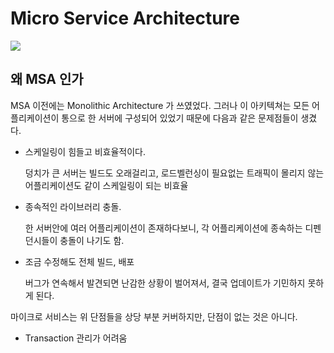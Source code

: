 # Micro Service Architecture

[![](https://www.redhat.com/cms/managed-files/monolithic-vs-microservices.png)](https://www.redhat.com/ko/topics/microservices/what-are-microservices)

## 왜 MSA 인가

MSA 이전에는 Monolithic Architecture 가 쓰였었다. 그러나 이 아키텍쳐는 모든 어플리케이션이 통으로 한 서버에 구성되어 있었기 때문에
다음과 같은 문제점들이 생겼다.

* 스케일링이 힘들고 비효율적이다.

  덩치가 큰 서버는 빌드도 오래걸리고, 로드벨런싱이 필요없는 트래픽이 몰리지 않는 어플리케이션도 같이 스케일링이 되는 비효율

* 종속적인 라이브러리 충돌.

  한 서버안에 여러 어플리케이션이 존재하다보니, 각 어플리케이션에 종속하는 디펜던시들이 충돌이 나기도 함.

* 조금 수정해도 전체 빌드, 배포

  버그가 연속해서 발견되면 난감한 상황이 벌어져서, 결국 업데이트가 기민하지 못하게 된다.

마이크로 서비스는 위 단점들을 상당 부분 커버하지만, 단점이 없는 것은 아니다.

* Transaction 관리가 어려움
